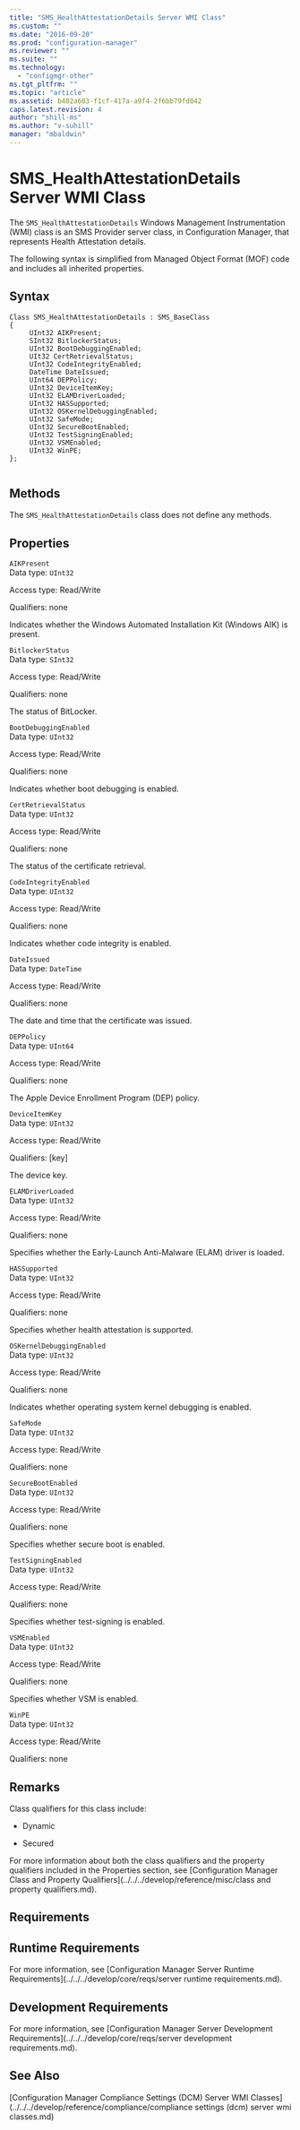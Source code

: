 ```yaml
---
title: "SMS_HealthAttestationDetails Server WMI Class"
ms.custom: ""
ms.date: "2016-09-20"
ms.prod: "configuration-manager"
ms.reviewer: ""
ms.suite: ""
ms.technology: 
  - "configmgr-other"
ms.tgt_pltfrm: ""
ms.topic: "article"
ms.assetid: b402a603-f1cf-417a-a9f4-2f6bb79fd042
caps.latest.revision: 4
author: "shill-ms"
ms.author: "v-suhill"
manager: "mbaldwin"
---
```

# SMS_HealthAttestationDetails Server WMI Class
The `SMS_HealthAttestationDetails` Windows Management Instrumentation (WMI) class is an SMS Provider server class, in Configuration Manager, that represents Health Attestation details.  
  
 The following syntax is simplified from Managed Object Format (MOF) code and includes all inherited properties.  
  
## Syntax  
  
```  
Class SMS_HealthAttestationDetails : SMS_BaseClass  
{  
     UInt32 AIKPresent;  
     SInt32 BitlockerStatus;  
     UInt32 BootDebuggingEnabled;  
     UIt32 CertRetrievalStatus;  
     UInt32 CodeIntegrityEnabled;  
     DateTime DateIssued;  
     UInt64 DEPPolicy;  
     UInt32 DeviceItemKey;  
     UInt32 ELAMDriverLoaded;  
     UInt32 HASSupported;  
     UInt32 OSKernelDebuggingEnabled;  
     UInt32 SafeMode;  
     UInt32 SecureBootEnabled;  
     UInt32 TestSigningEnabled;  
     UInt32 VSMEnabled;  
     UInt32 WinPE;  
};  
  
```  
  
## Methods  
 The `SMS_HealthAttestationDetails` class does not define any methods.  
  
## Properties  
 `AIKPresent`  
 Data type: `UInt32`  
  
 Access type: Read/Write  
  
 Qualifiers: none  
  
 Indicates whether the Windows Automated Installation Kit (Windows AIK) is present.  
  
 `BitlockerStatus`  
 Data type: `SInt32`  
  
 Access type: Read/Write  
  
 Qualifiers: none  
  
 The status of BitLocker.  
  
 `BootDebuggingEnabled`  
 Data type: `UInt32`  
  
 Access type: Read/Write  
  
 Qualifiers: none  
  
 Indicates whether boot debugging is enabled.  
  
 `CertRetrievalStatus`  
 Data type: `UInt32`  
  
 Access type: Read/Write  
  
 Qualifiers: none  
  
 The status of the certificate retrieval.  
  
 `CodeIntegrityEnabled`  
 Data type: `UInt32`  
  
 Access type: Read/Write  
  
 Qualifiers: none  
  
 Indicates whether code integrity is enabled.  
  
 `DateIssued`  
 Data type: `DateTime`  
  
 Access type: Read/Write  
  
 Qualifiers: none  
  
 The date and time that the certificate was issued.  
  
 `DEPPolicy`  
 Data type: `UInt64`  
  
 Access type: Read/Write  
  
 Qualifiers: none  
  
 The Apple Device Enrollment Program (DEP) policy.  
  
 `DeviceItemKey`  
 Data type: `UInt32`  
  
 Access type: Read/Write  
  
 Qualifiers: [key]  
  
 The device key.  
  
 `ELAMDriverLoaded`  
 Data type: `UInt32`  
  
 Access type: Read/Write  
  
 Qualifiers: none  
  
 Specifies whether the Early-Launch Anti-Malware (ELAM) driver is loaded.  
  
 `HASSupported`  
 Data type: `UInt32`  
  
 Access type: Read/Write  
  
 Qualifiers: none  
  
 Specifies whether health attestation is supported.  
  
 `OSKernelDebuggingEnabled`  
 Data type: `UInt32`  
  
 Access type: Read/Write  
  
 Qualifiers: none  
  
 Indicates whether operating system kernel debugging is enabled.  
  
 `SafeMode`  
 Data type: `UInt32`  
  
 Access type: Read/Write  
  
 Qualifiers: none  
  
 `SecureBootEnabled`  
 Data type: `UInt32`  
  
 Access type: Read/Write  
  
 Qualifiers: none  
  
 Specifies whether secure boot is enabled.  
  
 `TestSigningEnabled`  
 Data type: `UInt32`  
  
 Access type: Read/Write  
  
 Qualifiers: none  
  
 Specifies whether test-signing is enabled.  
  
 `VSMEnabled`  
 Data type: `UInt32`  
  
 Access type: Read/Write  
  
 Qualifiers: none  
  
 Specifies whether VSM is enabled.  
  
 `WinPE`  
 Data type: `UInt32`  
  
 Access type: Read/Write  
  
 Qualifiers: none  
  
## Remarks  
 Class qualifiers for this class include:  
  
-   Dynamic  
  
-   Secured  
  
 For more information about both the class qualifiers and the property qualifiers included in the Properties section, see [Configuration Manager Class and Property Qualifiers](../../../develop/reference/misc/class and property qualifiers.md).  
  
## Requirements  
  
## Runtime Requirements  
 For more information, see [Configuration Manager Server Runtime Requirements](../../../develop/core/reqs/server runtime requirements.md).  
  
## Development Requirements  
 For more information, see [Configuration Manager Server Development Requirements](../../../develop/core/reqs/server development requirements.md).  
  
## See Also  
 [Configuration Manager Compliance Settings (DCM) Server WMI Classes](../../../develop/reference/compliance/compliance settings (dcm) server wmi classes.md)